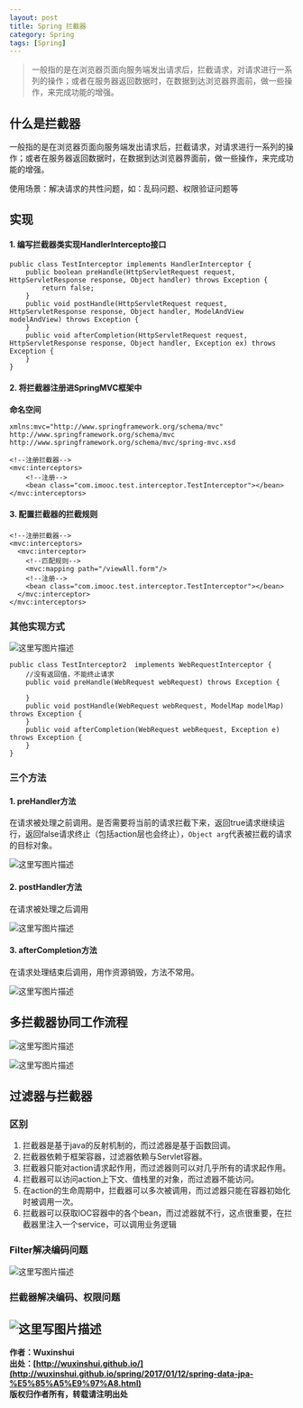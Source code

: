 ```yaml
---
layout: post
title: Spring 拦截器
category: Spring 
tags: [Spring]
---
```


>一般指的是在浏览器页面向服务端发出请求后，拦截请求，对请求进行一系列的操作；或者在服务器返回数据时，在数据到达浏览器界面前，做一些操作，来完成功能的增强。


## 什么是拦截器

一般指的是在浏览器页面向服务端发出请求后，拦截请求，对请求进行一系列的操作；或者在服务器返回数据时，在数据到达浏览器界面前，做一些操作，来完成功能的增强。

使用场景：解决请求的共性问题，如：乱码问题、权限验证问题等

## 实现
#### 1. 编写拦截器类实现HandlerIntercepto接口

```
public class TestInterceptor implements HandlerInterceptor {
    public boolean preHandle(HttpServletRequest request, HttpServletResponse response, Object handler) throws Exception {
        return false;
    }
    public void postHandle(HttpServletRequest request, HttpServletResponse response, Object handler, ModelAndView modelAndView) throws Exception {
    }
    public void afterCompletion(HttpServletRequest request, HttpServletResponse response, Object handler, Exception ex) throws Exception {
    }
}
```

#### 2. 将拦截器注册进SpringMVC框架中

**命名空间**
```
xmlns:mvc="http://www.springframework.org/schema/mvc"
http://www.springframework.org/schema/mvc
http://www.springframework.org/schema/mvc/spring-mvc.xsd
```
```
<!--注册拦截器-->
<mvc:interceptors>
    <!--注册-->
    <bean class="com.imooc.test.interceptor.TestInterceptor"></bean>
</mvc:interceptors>
```

#### 3. 配置拦截器的拦截规则
```
<!--注册拦截器-->
<mvc:interceptors>
  <mvc:interceptor>
    <!--匹配规则-->
    <mvc:mapping path="/viewAll.form"/>
    <!--注册-->
    <bean class="com.imooc.test.interceptor.TestInterceptor"></bean>
  </mvc:interceptor>
</mvc:interceptors>
```

### 其他实现方式

![这里写图片描述](http://img.blog.csdn.net/20170110154015180?watermark/2/text/aHR0cDovL2Jsb2cuY3Nkbi5uZXQvUmlja3lJVA==/font/5a6L5L2T/fontsize/400/fill/I0JBQkFCMA==/dissolve/70/gravity/SouthEast)

```
public class TestInterceptor2  implements WebRequestInterceptor {
	//没有返回值，不能终止请求
    public void preHandle(WebRequest webRequest) throws Exception {
        
    }
    public void postHandle(WebRequest webRequest, ModelMap modelMap) throws Exception {
    }
    public void afterCompletion(WebRequest webRequest, Exception e) throws Exception {
    }
}
```

### 三个方法

#### 1. preHandler方法
在请求被处理之前调用。是否需要将当前的请求拦截下来，返回true请求继续运行，返回false请求终止（包括action层也会终止），`Object arg`代表被拦截的请求的目标对象。

![这里写图片描述](http://img.blog.csdn.net/20170110154344041?watermark/2/text/aHR0cDovL2Jsb2cuY3Nkbi5uZXQvUmlja3lJVA==/font/5a6L5L2T/fontsize/400/fill/I0JBQkFCMA==/dissolve/70/gravity/SouthEast)

#### 2. postHandler方法

在请求被处理之后调用

![这里写图片描述](http://img.blog.csdn.net/20170110154501152?watermark/2/text/aHR0cDovL2Jsb2cuY3Nkbi5uZXQvUmlja3lJVA==/font/5a6L5L2T/fontsize/400/fill/I0JBQkFCMA==/dissolve/70/gravity/SouthEast)

#### 3. afterCompletion方法
在请求处理结束后调用，用作资源销毁，方法不常用。

![这里写图片描述](http://img.blog.csdn.net/20170110172518776?watermark/2/text/aHR0cDovL2Jsb2cuY3Nkbi5uZXQvUmlja3lJVA==/font/5a6L5L2T/fontsize/400/fill/I0JBQkFCMA==/dissolve/70/gravity/SouthEast)

## 多拦截器协同工作流程

![这里写图片描述](http://img.blog.csdn.net/20170110161733026?watermark/2/text/aHR0cDovL2Jsb2cuY3Nkbi5uZXQvUmlja3lJVA==/font/5a6L5L2T/fontsize/400/fill/I0JBQkFCMA==/dissolve/70/gravity/SouthEast)

![这里写图片描述](http://img.blog.csdn.net/20170110161743479?watermark/2/text/aHR0cDovL2Jsb2cuY3Nkbi5uZXQvUmlja3lJVA==/font/5a6L5L2T/fontsize/400/fill/I0JBQkFCMA==/dissolve/70/gravity/SouthEast)


## 过滤器与拦截器
### 区别
1. 拦截器是基于java的反射机制的，而过滤器是基于函数回调。
2. 拦截器依赖于框架容器，过滤器依赖与Servlet容器。
3. 拦截器只能对action请求起作用，而过滤器则可以对几乎所有的请求起作用。
4. 拦截器可以访问action上下文、值栈里的对象，而过滤器不能访问。
5. 在action的生命周期中，拦截器可以多次被调用，而过滤器只能在容器初始化时被调用一次。
6. 拦截器可以获取IOC容器中的各个bean，而过滤器就不行，这点很重要，在拦截器里注入一个service，可以调用业务逻辑


### Filter解决编码问题
![这里写图片描述](http://img.blog.csdn.net/20170110155554558?watermark/2/text/aHR0cDovL2Jsb2cuY3Nkbi5uZXQvUmlja3lJVA==/font/5a6L5L2T/fontsize/400/fill/I0JBQkFCMA==/dissolve/70/gravity/SouthEast)

### 拦截器解决编码、权限问题
![这里写图片描述](http://img.blog.csdn.net/20170110155736701?watermark/2/text/aHR0cDovL2Jsb2cuY3Nkbi5uZXQvUmlja3lJVA==/font/5a6L5L2T/fontsize/400/fill/I0JBQkFCMA==/dissolve/70/gravity/SouthEast)
---

**作者：Wuxinshui**  
**出处：[http://wuxinshui.github.io/](http://wuxinshui.github.io/spring/2017/01/12/spring-data-jpa-%E5%85%A5%E9%97%A8.html)**      
**版权归作者所有，转载请注明出处** 